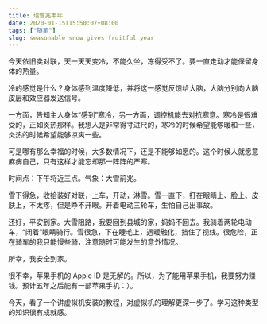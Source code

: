 ```yaml
---
title: 瑞雪兆丰年
date: 2020-01-15T15:50:07+08:00
tags: ["随笔"]
slug: seasonable snow gives fruitful year
---
```


今天依旧卖对联，天一天天变冷，不能久坐，冻得受不了。要一直走动才能保留身体的热量。

冷的感觉是什么？身体感到温度降低，并将这一感觉反馈给大脑，大脑分别向大脑皮层和效应器发送信号。

一方面，告知主人身体“感到”寒冷，另一方面，调控机能去对抗寒意。寒冷是很难受的，正如炎热那样。我想人是非常得寸进尺的，寒冷的时候希望能够暖和一些，炎热的时候希望能够凉爽一些。

可是哪有那么幸福的时候，大多数情况下，还是不能够如愿的。这个时候人就愿意麻痹自己，只有这样才能忘却那一阵阵的严寒。

时间点：下午将近三点。气象：大雪前兆。

雪下得急，收拾装好对联，上车，开动，淋雪。雪一直下，打在眼睛上、脸上、皮肤上，不太疼，但是睁不开眼。开着电动三轮车，生怕自己出事故。

还好，平安到家。大雪阻路，我要回到县城的家，妈妈不回去。我骑着两轮电动车，“闭着”眼睛骑行。雪很急，下在睫毛上，遇暖融化，挡住了视线。很危险，正在骑车的我只能慢些骑，注意随时可能发生的意外情况。

所幸，我安全到家。

很不幸，苹果手机的 Apple ID 是无解的。所以，为了能用苹果手机，我要努力赚钱。预计五年之后能有一部苹果手机：）。

今天，看了一个讲虚拟机安装的教程，对虚拟机的理解更深一步了。学习这种类型的知识很有成就感。
